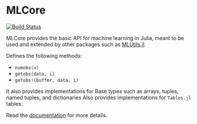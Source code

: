 # MLCore

[![Build Status](https://github.com/JuliaML/MLCore.jl/actions/workflows/CI.yml/badge.svg?branch=main)](https://github.com/JuliaML/MLCore.jl/actions/workflows/CI.yml?query=branch%3Amain)


MLCore provides the basic API for machine learning in Julia, meant to be used and extended by other packages
such as [MLUtils.jl](https://github.com/JuliaML/MLUtils.jl).

Defines the following methods:
- `numobs(x)`
- `getobs(data, i)`
- `getobs!(buffer, data, i)`

It also provides implementations for Base types such as arrays, tuples, named tuples, and dictionaries
Also provides implementations for `Tables.jl` tables.

Read the [documentation](https://juliaml.github.io/MLUtils.jl/stable/api/#Core-API) for more details.
